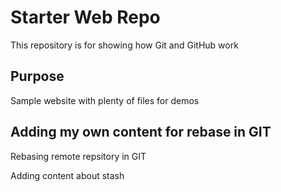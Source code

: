 # Starter Web Repo

This repository is for showing how Git and GitHub work

## Purpose

Sample website with plenty of files for demos

## Adding my own content for rebase in GIT

Rebasing remote repsitory in GIT

Adding content about stash
